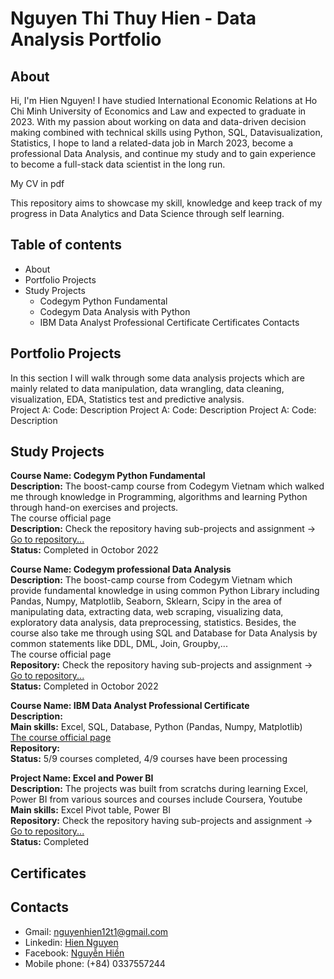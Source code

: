 # Nguyen Thi Thuy Hien - Data Analysis Portfolio
## About
Hi, I'm Hien Nguyen! I have studied International Economic Relations at Ho Chi Minh University of Economics and Law and expected to graduate in 2023.  With my passion about working on data and data-driven decision making combined with technical skills using Python, SQL, Datavisualization, Statistics, I hope to land a related-data job in March 2023, become a professional Data Analysis, and continue my study and to gain experience to become a full-stack data scientist in the long run. 

My CV in pdf

This repository aims to showcase my skill, knowledge and keep track of my progress in Data Analytics and Data Science through self learning. 
## Table of contents
- About
- Portfolio Projects
- Study Projects
  - Codegym Python Fundamental
  - Codegym Data Analysis with Python
  - IBM Data Analyst Professional Certificate
Certificates
Contacts
## Portfolio Projects
In this section I will walk through some data analysis projects which are mainly related to data manipulation, data wrangling, data cleaning, visualization, EDA, Statistics test and predictive analysis.  
Project A: 
Code: 
Description
Project A: 
Code: 
Description
Project A: 
Code: 
Description
## Study Projects 
**Course Name: Codegym Python Fundamental**  <br>
**Description:** The boost-camp course from Codegym Vietnam which walked me through knowledge in Programming, algorithms and learning Python through hand-on exercises and projects. <br> 
The course official page <br>
**Description:** Check the repository having sub-projects and assignment -> [Go to repository...](https://github.com/NguyenHien2711/Python_Fundamental) <br>
**Status:** Completed in Octobor 2022 <p>
**Course Name: Codegym professional Data Analysis**  <br>
**Description:** The boost-camp course from Codegym Vietnam which provide fundamental knowledge in using common Python Library including Pandas, Numpy, Matplotlib, Seaborn, Sklearn, Scipy in the area of manipulating data, extracting data, web scraping, visualizing data, exploratory data analysis, data preprocessing, statistics. Besides, the course also take me through using SQL and Database for Data Analysis by common statements like DDL, DML, Join, Groupby,... <br> 
The course official page <br>
**Repository:** Check the repository having sub-projects and assignment -> [Go to repository...](https://github.com/NguyenHien2711/Data_Analysis_Python) <br>
**Status:** Completed in Octobor 2022 <p>
**Course Name: IBM Data Analyst Professional Certificate**  <br>
**Description:** <br>
**Main skills:** Excel, SQL, Database, Python (Pandas, Numpy, Matplotlib) <br>
[The course official page](https://www.coursera.org/professional-certificates/ibm-data-analyst)  <br>
**Repository:** <br>
**Status:** 5/9 courses completed, 4/9 courses have been processing<p>
**Project Name: Excel and Power BI**  <br>
**Description:** The projects was built from scratchs during learning Excel, Power BI from various sources and courses include Coursera, Youtube <br>
**Main skills:** Excel Pivot table, Power BI <br>
**Repository:** Check the repository having sub-projects and assignment -> [Go to repository...](https://github.com/NguyenHien2711/Excel) <br>
**Status:** Completed 

## Certificates

## Contacts
- Gmail: nguyenhien12t1@gmail.com   <br>
- Linkedin: [Hien Nguyen](https://www.linkedin.com/in/hien-nguyen-a7b9a4201/) <br>
- Facebook: [Nguyễn Hiền](https://www.facebook.com/hien.nguyenthithuy.562)  <br>
- Mobile phone: (+84) 0337557244  <br>

